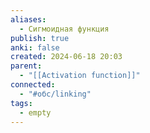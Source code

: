```yaml
---
aliases:
  - Сигмоидная функция
publish: true
anki: false
created: 2024-06-18 20:03
parent:
  - "[[Activation function]]"
connected:
  - "#обс/linking"
tags:
  - empty
---
```

